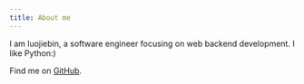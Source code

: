 ```yaml
---
title: About me
---
```


I am luojiebin, a software engineer focusing on web backend development. I like Python:)

Find me on [GitHub](https://github.com/luojiebin).
